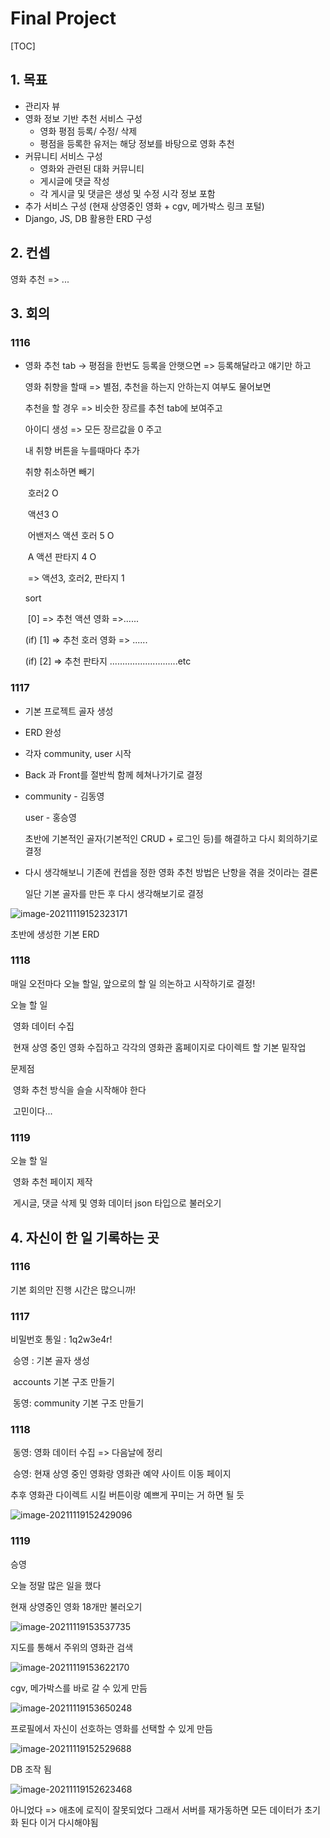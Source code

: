 # Final Project



[TOC]

## 1. 목표

- 관리자 뷰
- 영화 정보 기반 추천 서비스 구성
  - 영화 평점 등록/ 수정/ 삭제
  - 평점을 등록한 유저는 해당 정보를 바탕으로 영화 추천
- 커뮤니티 서비스 구성
  - 영화와 관련된 대화 커뮤니티
  - 게시글에 댓글 작성
  - 각 게시글 및 댓글은 생성 및 수정 시각 정보 포함
- 추가 서비스 구성 (현재 상영중인 영화 + cgv, 메가박스 링크 포털)
- Django, JS, DB 활용한 ERD 구성 



## 2. 컨셉

영화 추천 => ...



## 3. 회의

### 1116

- 영화 추천 tab -> 평점을 한번도 등록을 안햇으면 => 등록해달라고 얘기만 하고

  영화 취향을 할때 => 별점, 추천을 하는지 안하는지 여부도 물어보면

  추천을 할 경우 => 비슷한 장르를 추천 tab에 보여주고

  아이디 생성 => 모든 장르값을 0 주고

  내 취향 버튼을 누를때마다 추가

  취향 취소하면 빼기

  ​	호러2 O

  ​	액션3 O

  ​	어밴저스 액션 호러 5 O

  ​	A 액션 판타지 4 O

  ​	=> 액션3, 호러2, 판타지 1

  sort 

  ​	 [0] => 추천 액션 영화 =>......

  (if) [1] => 추천 호러 영화 => ......

  (if) [2] => 추천 판타지 ...........................etc

### 1117

- 기본 프로젝트 골자 생성

- ERD 완성

- 각자 community, user 시작

- Back 과 Front를 절반씩 함께 헤쳐나가기로 결정

- community - 김동영

  user - 홍승영

  초반에 기본적인 골자(기본적인 CRUD + 로그인 등)를 해결하고 다시 회의하기로 결정

- 다시 생각해보니 기존에 컨셉을 정한 영화 추천 방법은 난항을 겪을 것이라는 결론

  일단 기본 골자를 만든 후 다시 생각해보기로 결정

![image-20211119152323171](photo/image-20211119152323171.png)

초반에 생성한 기본 ERD



### 1118 

매일 오전마다 오늘 할일, 앞으로의 할 일 의논하고 시작하기로 결정!

오늘 할 일 

​	영화 데이터 수집

​	현재 상영 중인 영화 수집하고 각각의 영화관 홈페이지로 다이렉트 할 기본 밑작업

문제점

​	영화 추천 방식을 슬슬 시작해야 한다

​	고민이다...



### 1119

오늘 할 일

​	영화 추천 페이지 제작

​	게시글, 댓글 삭제 및 영화 데이터 json 타입으로 불러오기



## 4. 자신이 한 일 기록하는 곳

### 1116 

기본 회의만 진행 시간은 많으니까!



### 1117 

비밀번호 통일 : 1q2w3e4r!

​	승영 : 기본 골자 생성

​				accounts 기본 구조 만들기

​	동영: community 기본 구조 만들기



### 1118

​	동영: 영화 데이터 수집 => 다음날에 정리

​	승영: 현재 상영 중인 영화랑 영화관 예약 사이트 이동 페이지



추후 영화관 다이렉트 시킬 버튼이랑 예쁘게 꾸미는 거 하면 될 듯

![image-20211119152429096](photo/image-20211119152429096.png)



### 1119

승영

오늘 정말 많은 일을 했다

현재 상영중인 영화 18개만 불러오기

![image-20211119153537735](photo/image-20211119153537735.png)

지도를 통해서 주위의 영화관 검색

![image-20211119153622170](photo/image-20211119153622170.png)

cgv, 메가박스를 바로 갈 수 있게 만듬

![image-20211119153650248](photo/image-20211119153650248.png)

프로필에서 자신이 선호하는 영화를 선택할 수 있게 만듬

![image-20211119152529688](photo/image-20211119152529688.png)

DB 조작 됨

![image-20211119152623468](photo/image-20211119152623468.png)

아니었다 => 애초에 로직이 잘못되었다 그래서 서버를 재가동하면 모든 데이터가 초기화 된다 이거 다시해야됨
